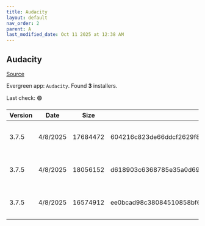 ```yaml
---
title: Audacity
layout: default
nav_order: 2
parent: A
last_modified_date: Oct 11 2025 at 12:38 AM
---
```


## Audacity

[Source](https://www.audacityteam.org/)

Evergreen app: `Audacity`. Found **3** installers.

Last check: 🟢

| Version | Date     | Size     | Sha256                                                           | Architecture | InstallerType | Type | URI                                                                                                                                                                                                      |
| ------- | -------- | -------- | ---------------------------------------------------------------- | ------------ | ------------- | ---- | -------------------------------------------------------------------------------------------------------------------------------------------------------------------------------------------------------- |
| 3.7.5   | 4/8/2025 | 17684472 | 604216c823de66ddcf2629f80aba050e9d7bead3df7d8d7e32750e0a3fef42fe | ARM64        | Default       | exe  | [https://github.com/audacity/audacity/releases/download/Audacity-3.7.5/audacity-win-3.7.5-arm64.exe](https://github.com/audacity/audacity/releases/download/Audacity-3.7.5/audacity-win-3.7.5-arm64.exe) |
| 3.7.5   | 4/8/2025 | 18056152 | d618903c6368785e35a0d6933a741f7efb75d869ca0897cb690d323c720d27c9 | x64          | Default       | exe  | [https://github.com/audacity/audacity/releases/download/Audacity-3.7.5/audacity-win-3.7.5-64bit.exe](https://github.com/audacity/audacity/releases/download/Audacity-3.7.5/audacity-win-3.7.5-64bit.exe) |
| 3.7.5   | 4/8/2025 | 16574912 | ee0bcad98c38084510858bf6eea3315986096af850c1d0b1edd951879c3185d3 | x86          | Default       | exe  | [https://github.com/audacity/audacity/releases/download/Audacity-3.7.5/audacity-win-3.7.5-32bit.exe](https://github.com/audacity/audacity/releases/download/Audacity-3.7.5/audacity-win-3.7.5-32bit.exe) |
